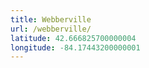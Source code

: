 ```yaml
---
title: Webberville
url: /webberville/
latitude: 42.666825700000004
longitude: -84.17443200000001
---
```

